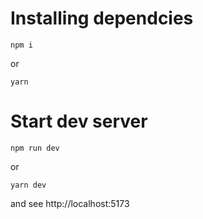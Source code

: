 # Installing dependcies

```
npm i
```

or

```
yarn
```

# Start dev server

```
npm run dev
```

or

```
yarn dev
```

and see http://localhost:5173
